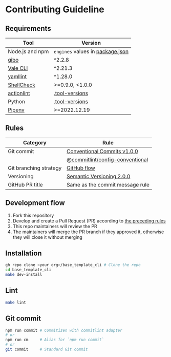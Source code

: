 <!-- vale Microsoft.Headings = NO -->
# Contributing Guideline
<!-- vale Microsoft.Headings = YES -->

## Requirements

| Tool                                                        | Version                                          |
| ----------------------------------------------------------- | ------------------------------------------------ |
| Node.js and npm                                             | `engines` values in [package.json](package.json) |
| [gibo](https://github.com/simonwhitaker/gibo#readme)        | ^2.2.8                                           |
| [Vale CLI](https://vale.sh/)                                | ^2.21.3                                          |
| [yamllint](https://yamllint.readthedocs.io/)                | ^1.28.0                                          |
| [ShellCheck](https://github.com/koalaman/shellcheck#readme) | >=0.9.0, <1.0.0                                  |
| [actionlint](https://github.com/rhysd/actionlint#readme)    | [.tool-versions](.tool-versions)                 |
| Python                                                      | [.tool-versions](.tool-versions)                 |
| [Pipenv](https://pipenv.pypa.io/)                           | >=2022.12.19                                     |

## Rules

| Category               | Rule                                                                                                                                       |
| ---------------------- | ------------------------------------------------------------------------------------------------------------------------------------------ |
| Git commit             | [Conventional Commits v1.0.0](https://www.conventionalcommits.org/en/v1.0.0/)                                                              |
|                        | [@commitlint/config-conventional](https://github.com/conventional-changelog/commitlint/tree/master/@commitlint/config-conventional#readme) |
| Git branching strategy | [GitHub flow](https://docs.github.com/en/get-started/quickstart/github-flow)                                                               |
| Versioning             | [Semantic Versioning 2.0.0](https://semver.org/spec/v2.0.0.html)                                                                           |
| GitHub PR title        | Same as the commit message rule                                                                                                            |

## Development flow

1. Fork this repository
2. Develop and create a Pull Request (PR) according to [the preceding rules](#rules)
3. This repo maintainers will review the PR
4. The maintainers will merge the PR branch if they approved it, otherwise they will close it without merging

## Installation

```sh
gh repo clone <your org>/base_template_cli # Clone the repo
cd base_template_cli
make dev-install
```

## Lint

```sh
make lint
```

## Git commit

```sh
npm run commit # Commitizen with commitlint adapter
# or
npm run cm     # Alias for `npm run commit`
# or
git commit     # Standard Git commit
```
